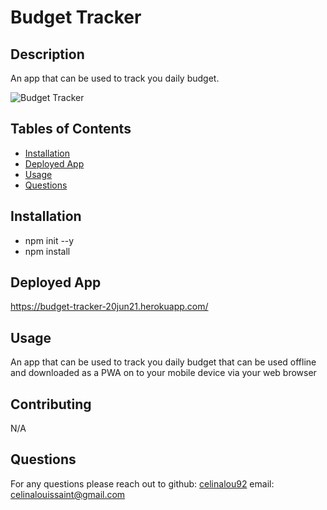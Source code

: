 # Budget Tracker

## Description 
An app that can be used to track you daily budget.

![Budget Tracker](budget-tacker_screengrab_.png)

## Tables of Contents
* [Installation](#installation)
* [Deployed App](#deployed-app)
* [Usage](#usage)
* [Questions](#questions)

## Installation 
* npm init --y
* npm install 

## Deployed App
https://budget-tracker-20jun21.herokuapp.com/

## Usage
An app that can be used to track you daily budget that can be used offline and downloaded as a PWA on to your mobile device via your web browser 

## Contributing
N/A


## Questions
For any questions please reach out to 
github: [celinalou92](https://github.com/celinalou92)
email: celinalouissaint@gmail.com
